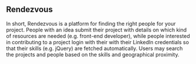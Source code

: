 ## Rendezvous
In short, Rendezvous is a platform for finding the right people for your project. People with an idea submit their project with details on which kind of resources are needed (e.g. front-end developer), while people interested in contributing to a project login with their with their LinkedIn credentials so that their skills (e.g. jQuery) are fetched automatically. Users may search the projects and people based on the skills and geographical proximity.
